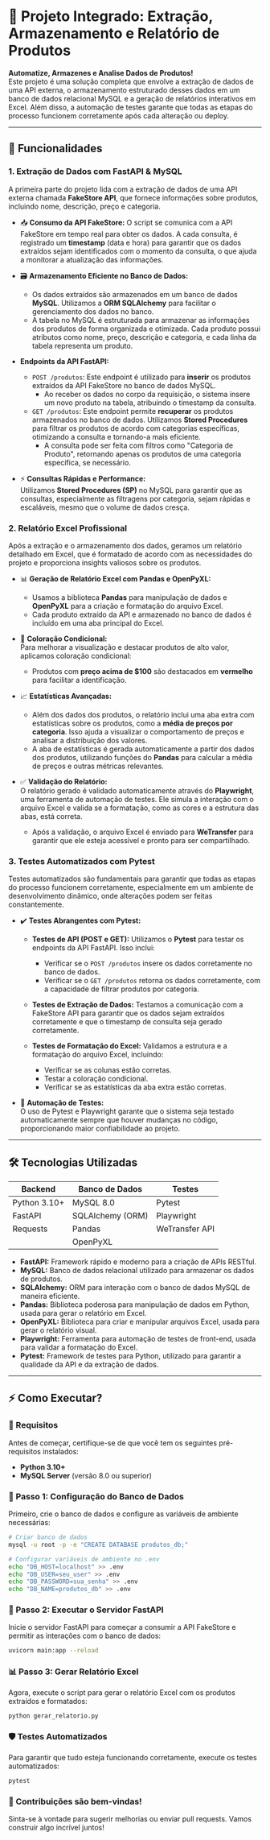 # 🚀 Projeto Integrado: Extração, Armazenamento e Relatório de Produtos

**Automatize, Armazenes e Analise Dados de Produtos!**  
Este projeto é uma solução completa que envolve a extração de dados de uma API externa, o armazenamento estruturado desses dados em um banco de dados relacional MySQL e a geração de relatórios interativos em Excel. Além disso, a automação de testes garante que todas as etapas do processo funcionem corretamente após cada alteração ou deploy. 

---

## 🌟 Funcionalidades

### 1. **Extração de Dados com FastAPI & MySQL**
A primeira parte do projeto lida com a extração de dados de uma API externa chamada **FakeStore API**, que fornece informações sobre produtos, incluindo nome, descrição, preço e categoria.

- 📥 **Consumo da API FakeStore:** O script se comunica com a API FakeStore em tempo real para obter os dados. A cada consulta, é registrado um **timestamp** (data e hora) para garantir que os dados extraídos sejam identificados com o momento da consulta, o que ajuda a monitorar a atualização das informações.
  
- 🗃️ **Armazenamento Eficiente no Banco de Dados:**  
  - Os dados extraídos são armazenados em um banco de dados **MySQL**. Utilizamos a **ORM SQLAlchemy** para facilitar o gerenciamento dos dados no banco.
  - A tabela no MySQL é estruturada para armazenar as informações dos produtos de forma organizada e otimizada. Cada produto possui atributos como nome, preço, descrição e categoria, e cada linha da tabela representa um produto.

- **Endpoints da API FastAPI:**
  - `POST /produtos`: Este endpoint é utilizado para **inserir** os produtos extraídos da API FakeStore no banco de dados MySQL. 
    - Ao receber os dados no corpo da requisição, o sistema insere um novo produto na tabela, atribuindo o timestamp da consulta. 
  - `GET /produtos`: Este endpoint permite **recuperar** os produtos armazenados no banco de dados. Utilizamos **Stored Procedures** para filtrar os produtos de acordo com categorias específicas, otimizando a consulta e tornando-a mais eficiente.
    - A consulta pode ser feita com filtros como "Categoria de Produto", retornando apenas os produtos de uma categoria específica, se necessário.

- ⚡ **Consultas Rápidas e Performance:**  
  Utilizamos **Stored Procedures (SP)** no MySQL para garantir que as consultas, especialmente as filtragens por categoria, sejam rápidas e escaláveis, mesmo que o volume de dados cresça.

### 2. **Relatório Excel Profissional**
Após a extração e o armazenamento dos dados, geramos um relatório detalhado em Excel, que é formatado de acordo com as necessidades do projeto e proporciona insights valiosos sobre os produtos.

- 📊 **Geração de Relatório Excel com Pandas e OpenPyXL:**
  - Usamos a biblioteca **Pandas** para manipulação de dados e **OpenPyXL** para a criação e formatação do arquivo Excel.
  - Cada produto extraído da API e armazenado no banco de dados é incluído em uma aba principal do Excel.

- 🎨 **Coloração Condicional:**  
  Para melhorar a visualização e destacar produtos de alto valor, aplicamos coloração condicional:
  - Produtos com **preço acima de $100** são destacados em **vermelho** para facilitar a identificação.
  
- 📈 **Estatísticas Avançadas:**  
  - Além dos dados dos produtos, o relatório inclui uma aba extra com estatísticas sobre os produtos, como a **média de preços por categoria**. Isso ajuda a visualizar o comportamento de preços e analisar a distribuição dos valores.
  - A aba de estatísticas é gerada automaticamente a partir dos dados dos produtos, utilizando funções do **Pandas** para calcular a média de preços e outras métricas relevantes.

- ✅ **Validação do Relatório:**  
  O relatório gerado é validado automaticamente através do **Playwright**, uma ferramenta de automação de testes. Ele simula a interação com o arquivo Excel e valida se a formatação, como as cores e a estrutura das abas, está correta.
  - Após a validação, o arquivo Excel é enviado para **WeTransfer** para garantir que ele esteja acessível e pronto para ser compartilhado.

### 3. **Testes Automatizados com Pytest**
Testes automatizados são fundamentais para garantir que todas as etapas do processo funcionem corretamente, especialmente em um ambiente de desenvolvimento dinâmico, onde alterações podem ser feitas constantemente.

- ✔️ **Testes Abrangentes com Pytest:**
  - **Testes de API (POST e GET):** Utilizamos o **Pytest** para testar os endpoints da API FastAPI. Isso inclui:
    - Verificar se o `POST /produtos` insere os dados corretamente no banco de dados.
    - Verificar se o `GET /produtos` retorna os dados corretamente, com a capacidade de filtrar produtos por categoria.
  
  - **Testes de Extração de Dados:** Testamos a comunicação com a FakeStore API para garantir que os dados sejam extraídos corretamente e que o timestamp de consulta seja gerado corretamente.
  
  - **Testes de Formatação do Excel:** Validamos a estrutura e a formatação do arquivo Excel, incluindo:
    - Verificar se as colunas estão corretas.
    - Testar a coloração condicional.
    - Verificar se as estatísticas da aba extra estão corretas.

- 🤖 **Automação de Testes:**  
  O uso de Pytest e Playwright garante que o sistema seja testado automaticamente sempre que houver mudanças no código, proporcionando maior confiabilidade ao projeto.

---

## 🛠️ Tecnologias Utilizadas

| **Backend**       | **Banco de Dados** | **Testes**         |
|-------------------|--------------------|--------------------|
| Python 3.10+      | MySQL 8.0          | Pytest             |
| FastAPI           | SQLAlchemy (ORM)   | Playwright         |
| Requests          | Pandas             | WeTransfer API     |
|                   | OpenPyXL           |                    |

- **FastAPI:** Framework rápido e moderno para a criação de APIs RESTful.
- **MySQL:** Banco de dados relacional utilizado para armazenar os dados de produtos.
- **SQLAlchemy:** ORM para interação com o banco de dados MySQL de maneira eficiente.
- **Pandas:** Biblioteca poderosa para manipulação de dados em Python, usada para gerar o relatório em Excel.
- **OpenPyXL:** Biblioteca para criar e manipular arquivos Excel, usada para gerar o relatório visual.
- **Playwright:** Ferramenta para automação de testes de front-end, usada para validar a formatação do Excel.
- **Pytest:** Framework de testes para Python, utilizado para garantir a qualidade da API e da extração de dados.

---

## ⚡ Como Executar?

### 📌 Requisitos
Antes de começar, certifique-se de que você tem os seguintes pré-requisitos instalados:

- **Python 3.10+**
- **MySQL Server** (versão 8.0 ou superior)
  
### 🔧 Passo 1: Configuração do Banco de Dados
Primeiro, crie o banco de dados e configure as variáveis de ambiente necessárias:

```bash
# Criar banco de dados
mysql -u root -p -e "CREATE DATABASE produtos_db;"

# Configurar variáveis de ambiente no .env
echo "DB_HOST=localhost" >> .env
echo "DB_USER=seu_user" >> .env
echo "DB_PASSWORD=sua_senha" >> .env
echo "DB_NAME=produtos_db" >> .env
```

### 🚀 Passo 2: Executar o Servidor FastAPI
Inicie o servidor FastAPI para começar a consumir a API FakeStore e permitir as interações com o banco de dados:

```bash
uvicorn main:app --reload
```


### 📊 Passo 3: Gerar Relatório Excel

Agora, execute o script para gerar o relatório Excel com os produtos extraídos e formatados:

```bash
python gerar_relatorio.py
```


### 🛡️ Testes Automatizados
Para garantir que tudo esteja funcionando corretamente, execute os testes automatizados:

```bash
pytest
```



### 🚀 Contribuições são bem-vindas!
Sinta-se à vontade para sugerir melhorias ou enviar pull requests. Vamos construir algo incrível juntos!




